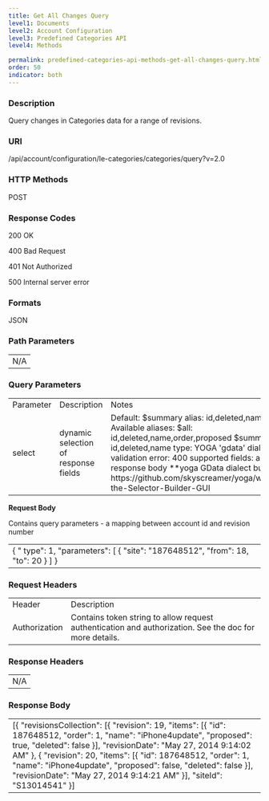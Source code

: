 ```yaml
---
title: Get All Changes Query
level1: Documents
level2: Account Configuration
level3: Predefined Categories API
level4: Methods

permalink: predefined-categories-api-methods-get-all-changes-query.html
order: 50
indicator: both
---
```


### Description

Query changes in Categories data for a range of revisions.

### URI

/api/account/configuration/le-categories/categories/query?v=2.0

### HTTP Methods

POST

### Response Codes

200 OK

400 Bad Request

401 Not Authorized

500 Internal server error

### Formats

JSON

### Path Parameters

<table>
  <tr>
    <td>N/A</td>
  </tr>
</table>


### Query Parameters

<table>
  <tr>
    <td>Parameter</td>
    <td>Description</td>
    <td>Notes</td>
  </tr>
  <tr>
    <td>select</td>
    <td>dynamic selection of response fields</td>
    <td>Default: $summary alias: id,deleted,name
Available aliases:
$all: id,deleted,name,order,proposed
$summary: id,deleted,name
type: YOGA 'gdata' dialect
validation error: 400
supported fields: any in response body
**yoga GData dialect builder url:
https://github.com/skyscreamer/yoga/wiki/Using-the-Selector-Builder-GUI</td>
  </tr>
</table>


**Request Body**

Contains query parameters - a mapping between account id and revision number

<table>
  <tr>
    <td>{
    " type": 1,
    "parameters":
    [
        {
            "site": "187648512",
            "from": 18,
            "to": 20
        }
    ]
}</td>
  </tr>
</table>


### Request Headers

<table>
  <tr>
    <td>Header</td>
    <td>Description</td>
  </tr>
  <tr>
    <td>Authorization</td>
    <td>Contains token string to allow request authentication and authorization. See the doc for more details.</td>
  </tr>
</table>


### Response Headers

<table>
  <tr>
    <td>N/A</td>
  </tr>
</table>


### Response Body

<table>
  <tr>
    <td>[{
    "revisionsCollection": [{
        "revision": 19,
        "items": [{
            "id": 187648512,
            "order": 1,
            "name": "iPhone4update",
            "proposed": true,
            "deleted": false
        }],
        "revisionDate": "May 27, 2014 9:14:02 AM"
    }, {
        "revision": 20,
        "items": [{
            "id": 187648512,
            "order": 1,
            "name": "iPhone4update",
            "proposed": false,
            "deleted": false
        }],
        "revisionDate": "May 27, 2014 9:14:21 AM"
    }],
    "siteId": "S13014541"
}]</td>
  </tr>
</table>

